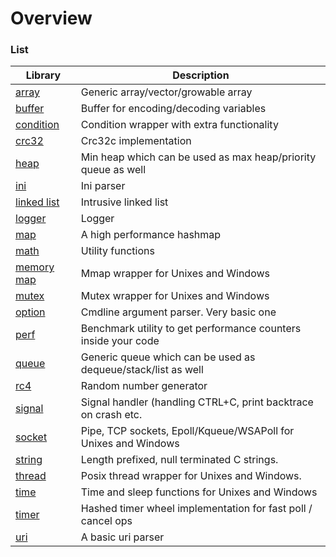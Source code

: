 # Overview

### List

| Library                                                                 | Description                                                    |
|-------------------------------------------------------------------------|----------------------------------------------------------------|
| [array](https://github.com/tezc/simple-c/tree/master/array)             | Generic array/vector/growable array                            |
| [buffer](https://github.com/tezc/simple-c/tree/master/buffer)           | Buffer for encoding/decoding variables                         |
| [condition](https://github.com/tezc/simple-c/tree/master/condition)     | Condition wrapper with extra functionality                     |
| [crc32](https://github.com/tezc/simple-c/tree/master/crc32)             | Crc32c implementation                                          |
| [heap](https://github.com/tezc/simple-c/tree/master/heap)               | Min heap which can be used as max heap/priority queue as well  | 
| [ini](https://github.com/tezc/simple-c/tree/master/ini)                 | Ini parser                                                     |
| [linked list](https://github.com/tezc/simple-c/tree/master/linked-list) | Intrusive linked list                                          |
| [logger](https://github.com/tezc/simple-c/tree/master/logger)           | Logger                                                         |
| [map](https://github.com/tezc/simple-c/tree/master/map)                 | A high performance hashmap                                     |
| [math](https://github.com/tezc/simple-c/tree/master/math)               | Utility functions                                              |
| [memory map](https://github.com/tezc/simple-c/tree/master/memory-map)   | Mmap wrapper for Unixes and Windows                            |
| [mutex](https://github.com/tezc/simple-c/tree/master/mutex)             | Mutex wrapper for Unixes and Windows                           |
| [option](https://github.com/tezc/simple-c/tree/master/option)           | Cmdline argument parser. Very basic one                        |
| [perf](https://github.com/tezc/simple-c/tree/master/perf)               | Benchmark utility to get performance counters inside your code | 
| [queue](https://github.com/tezc/simple-c/tree/master/queue)             | Generic queue which can be used as dequeue/stack/list as well  |
| [rc4](https://github.com/tezc/simple-c/tree/master/rc4)                 | Random number generator                                        |
| [signal](https://github.com/tezc/simple-c/tree/master/signal)           | Signal handler (handling CTRL+C, print backtrace on crash etc. |
| [socket](https://github.com/tezc/simple-c/tree/master/socket)           | Pipe, TCP sockets, Epoll/Kqueue/WSAPoll for Unixes and Windows |
| [string](https://github.com/tezc/simple-c/tree/master/string)           | Length prefixed, null terminated C strings.                    |
| [thread](https://github.com/tezc/simple-c/tree/master/thread)           | Posix thread wrapper for Unixes and Windows.                   |
| [time](https://github.com/tezc/simple-c/tree/master/time)               | Time and sleep functions for Unixes and Windows                |
| [timer](https://github.com/tezc/simple-c/tree/master/timer)             | Hashed timer wheel implementation for fast poll / cancel ops   |
| [uri](https://github.com/tezc/simple-c/tree/master/uri)                 | A basic uri parser                                             |

